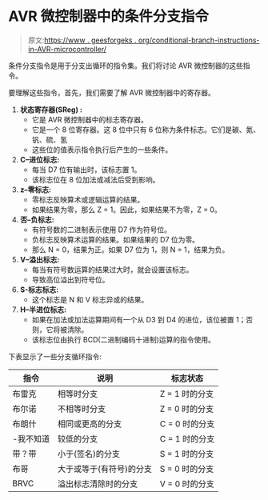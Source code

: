 # AVR 微控制器中的条件分支指令

> 原文:[https://www . geesforgeks . org/conditional-branch-instructions-in-AVR-microcontroller/](https://www.geeksforgeeks.org/conditional-branch-instructions-in-avr-microcontroller/)

条件分支指令是用于分支出循环的指令集。我们将讨论 AVR 微控制器的这些指令。

要理解这些指令，首先，我们需要了解 AVR 微控制器中的寄存器。

1.  **状态寄存器(SReg) :**
    *   它是 AVR 微控制器中的标志寄存器。
    *   它是一个 8 位寄存器。这 8 位中只有 6 位称为条件标志。它们是碳、氮、钒、硫、氢
    *   这些位的值表示指令执行后产生的一些条件。
2.  **C–进位标志:**
    *   每当 D7 位有输出时，该标志置 1。
    *   该标志位在 8 位加法或减法后受到影响。
3.  **z–零标志:**
    *   零标志反映算术或逻辑运算的结果。
    *   如果结果为零，那么 Z = 1。因此，如果结果不为零，Z = 0。
4.  **否–负标志:**
    *   有符号数的二进制表示使用 D7 作为符号位。
    *   负标志反映算术运算的结果。如果结果的 D7 位为零。
    *   那么 N = 0，结果为正。如果 D7 位为 1，则 N = 1，结果为负。
5.  **V–溢出标志:**
    *   每当有符号数运算的结果过大时，就会设置该标志。
    *   导致高位溢出到符号位。
6.  **S-标志标志:**
    *   这个标志是 N 和 V 标志异或的结果。
7.  **H–半进位标志:**
    *   如果在加法或加法运算期间有一个从 D3 到 D4 的进位，该位被置 1；否则，它将被清除。
    *   该标志位由执行 BCD(二进制编码十进制)运算的指令使用。

下表显示了一些分支循环指令:

<center>

| 指令 | 说明 | 标志状态 |
| --- | --- | --- |
| 布雷克 | 相等时分支 | Z = 1 时的分支 |
| 布尔诺 | 不相等时分支 | Z = 0 时的分支 |
| 布朗什 | 相同或更高的分支 | C = 0 时的分支 |
| -我不知道 | 较低的分支 | C = 1 时的分支 |
| 带？带 | 小于(签名)的分支 | S = 1 时的分支 |
| 布哥 | 大于或等于(有符号)的分支 | S = 0 时的分支 | BRVS | 设置溢出标志时的分支 | V = 1 时的分支 |
| BRVC | 溢出标志清除时的分支 | V = 0 时的分支 |

</center>